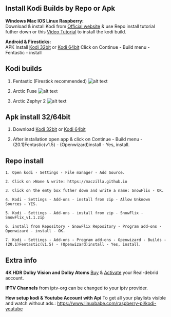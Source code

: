 ## Install Kodi Builds by Repo or Apk

**Windows Mac IOS Linux Raspberry:**  
Download & install Kodi from [Official website](https://kodi.tv/download/) & use Repo install tutorial futher down or this [Video Tutorial](https://tinyurl.com/SnowFlix/) to install the kodi build.

**Android & Firesticks:**  
APK Install [Kodi 32bit](https://tinyurl.com/Kodi-32bit) or [Kodi 64bit](https://tinyurl.com/Kodi-64bit/) Click on Continue - Build menu - Fentastic - install


## Kodi builds
1. Fentastic (Firestick recommended)
![alt text](https://github.com/Maczilla/Maczilla.github.io/releases/download/v1.1/fentastic.jpg)  

2. Arctic Fuse
![alt text](https://github.com/Maczilla/Maczilla.github.io/releases/download/v1.1/Arctic.jpg)

   
3. Arctic Zephyr 2
![alt text](https://raw.githubusercontent.com/Maczilla/Maczilla.github.io/main/SnowFlix/Frosty2.png)



## Apk install 32/64bit

1. Download [Kodi 32bit](https://tinyurl.com/Kodi-32bit) or [Kodi 64bit](https://tinyurl.com/Kodi-64bit/)

2. After installation open app & click on Continue - Build menu - (20.1)Fentastic(v1.5) - (Openwizard)install - Yes, install.

## Repo install
```
1. Open kodi - Settings - File manager - Add Source.

2. Click on >None & write: https://maczilla.github.io

3. Click on the emty box futher down and write a name: SnowFlix - OK.

4. Kodi - Settings - Add-ons - install from zip - Allow Unknown Sources - YES.

5. Kodi - Settings - Add-ons - install from zip - SnowFlix - SnowFlix_v1.1.zip

6. install from Repository - SnowFlix Repository - Program add-ons - Openwizard - install - OK.

7. Kodi - Settings - Add-ons - Program add-ons - Openwizard - Builds - (20.1)Fentastic(v1.5) - (Openwizard)install - Yes, install.
```
## Extra info
**4K HDR Dolby Vision and Dolby Atoms**
[Buy](https://real-debrid.com/) & [Activate](https://tinyurl.com/Kodidebrid) your Real-debrid account. 

**IPTV Channels** from iptv-org can be changed to your iptv provider.

**How setup kodi & Youtube Account with Api** To get all your playlists visible and watch without ads.: https://www.linuxbabe.com/raspberry-pi/kodi-youtube
